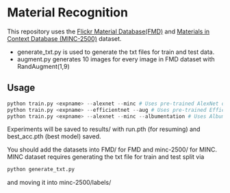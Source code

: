 # Material Recognition 
This repository uses the 
[Flickr Material Database(FMD)](https://people.csail.mit.edu/lavanya/fmd.html)
and 
[Materials in Context Database (MINC-2500)](http://opensurfaces.cs.cornell.edu/publications/minc/) 
dataset.

- generate\_txt.py is used to generate the txt files for 
train and test data. 
- augment.py generates 10 images for every image in FMD dataset with RandAugment(1,9)

## Usage 

```python
python train.py <expname> --alexnet --minc # Uses pre-trained AlexNet on Minc
python train.py <expname> --efficientnet --aug # Uses pre-trained EfficientNet and RandAugment
python train.py <expname> --alexnet --minc --albumentation # Uses Albumentation Augmentation
```

Experiments will be saved to results/<expname> with 
run.pth (for resuming) and best\_acc.pth (best model) saved. 

You should add the datasets into FMD/ for FMD
and minc-2500/ for MINC.
MINC dataset requires generating the txt file for train and test split via 
```python
python generate_txt.py
```
and moving it into minc-2500/labels/
